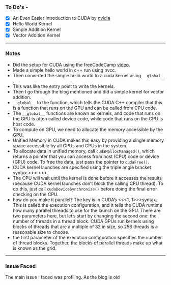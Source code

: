 ### To Do's -
- [x] An Even Easier Introduction to CUDA by [nvidia](https://developer.nvidia.com/blog/even-easier-introduction-cuda/)
- [x] Hello World Kernel
- [x] Simple Addition Kernel
- [x] Vector Addition Kernel

---

### Notes

* Did the setup for CUDA using the freeCodeCamp [video](https://youtu.be/86FAWCzIe_4?si=DjylDt9YqV_6CmuY).
* Made a simple hello world in c++ run using nvcc.
* Then converted the simple hello world to a cuda kernel using `__global__` .
* This was like the entry point to write the kernels.
* Then I go through the blog mentioned and did a simple kernel for vector addition.
*  `__global__` to the function, which tells the CUDA C++ compiler that this is a function that runs on the GPU and can be called from CPU code.
* The `__global__` functions are known as kernels, and code that runs on the GPU is often called device code, while code that runs on the CPU is host code.
* To compute on GPU, we need to allocate the memory accessible by the GPU.
* Unified Memory in CUDA makes this easy by providing a single memory space accessible by all GPUs and CPUs in the system.
* To allocate data in unified memory, call `cudaMallocManaged()`, which returns a pointer that you can access from host (CPU) code or device (GPU) code. To free the data, just pass the pointer to `cudaFree()`.
* CUDA kernel launches are specified using the triple angle bracket syntax <<< >>>.
* The CPU will wait until the kernel is done before it accesses the results (because CUDA kernel launches don’t block the calling CPU thread). To do this, just call `cudaDeviceSynchronize()` before doing the final error checking on the CPU.
* how do you make it parallel? The key is in CUDA’s <<<1, 1>>>syntax. This is called the execution configuration, and it tells the CUDA runtime how many parallel threads to use for the launch on the GPU. There are two parameters here, but let’s start by changing the second one: the number of threads in a thread block. CUDA GPUs run kernels using blocks of threads that are a multiple of 32 in size, so 256 threads is a reasonable size to choose.
* the first parameter of the execution configuration specifies the number of thread blocks. Together, the blocks of parallel threads make up what is known as the grid.

---

### Issue Faced

The main issue I faced was profiling. As the blog is old